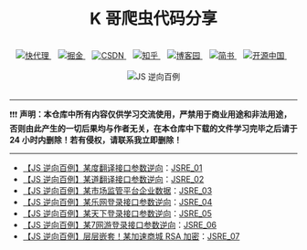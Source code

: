 <h1 align="center">K 哥爬虫代码分享</h1>
<br>
<div align="center">
    <a href="https://www.kuaidaili.com/">
        <img alt="快代理" src="https://img.shields.io/static/v1?label=%E5%BF%AB%E4%BB%A3%E7%90%86&message=%20&color=%231E80FF&logo=KaiOS&style=flat-square&logoColor=white">
    </a>&nbsp;&nbsp;
    <a href="https://juejin.cn/user/950457502012974">
        <img alt="掘金" src="https://img.shields.io/static/v1?label=%E6%8E%98%E9%87%91&message=%20&color=%23FBBC05&logo=jQuery&style=flat-square&logoColor=white">
    </a>&nbsp;&nbsp;
    <a href="https://blog.csdn.net/kdl_csdn">
        <img alt="CSDN" src="https://img.shields.io/static/v1?label=CSDN&message=%20&color=%23F91310&logo=c&style=flat-square&logoColor=white">
    </a>&nbsp;&nbsp;
    <a href="https://www.zhihu.com/people/wan-feng-zzz-5">
        <img alt="知乎" src="https://img.shields.io/static/v1?label=%E7%9F%A5%E4%B9%8E&message=%20&color=%23008B8B&logo=zhihu&style=flat-square&logoColor=white">
    </a>&nbsp;&nbsp;
        <a href="https://www.cnblogs.com/kuaidaili/">
        <img alt="博客园" src="https://img.shields.io/static/v1?label=%E5%8D%9A%E5%AE%A2%E5%9B%AD&message=%20&color=green2&logo=Blogger&style=flat-square&logoColor=white">
    </a>&nbsp;&nbsp;
    <a href="https://www.jianshu.com/u/d6d773394f99">
        <img alt="简书" src="https://img.shields.io/static/v1?label=%E7%AE%80%E4%B9%A6&message=%20&color=%23EA6F5A&logo=Storyblok&style=flat-square&logoColor=white">
    </a>&nbsp;&nbsp;
    <a href="https://my.oschina.net/u/4585873">
        <img alt="开源中国" src="https://img.shields.io/static/v1?label=%E5%BC%80%E6%BA%90%E4%B8%AD%E5%9B%BD&message=%20&color=%2332AA66&logo=Codio&style=flat-square&logoColor=white">
    </a>&nbsp;&nbsp;
</div>
<br>
<div align="center">
    <img alt="JS 逆向百例" src="https://img-blog.csdnimg.cn/6cd3bfd452f34300b033affba0a0733d.gif"></img>
</div>
<!-- <div align="center">
    <img alt="JS 逆向百例" src="https://img-blog.csdnimg.cn/fad5d57123a048819be40229e83a6796.png"></img>
</div>
<br> -->
<br>

---

❗❗❗ **声明：本仓库中所有内容仅供学习交流使用，严禁用于商业用途和非法用途，否则由此产生的一切后果均与作者无关，在本仓库中下载的文件学习完毕之后请于 24 小时内删除！若有侵权，请联系我立即删除！**

---

- [【JS 逆向百例】某度翻译接口参数逆向](https://mp.weixin.qq.com/s/li_UBzEUvLmaL207eFhyvw)：[JSRE_01](https://github.com/kuaidaili/crawler/tree/master/JSRE_01)
- [【JS 逆向百例】某道翻译接口参数逆向](https://mp.weixin.qq.com/s/p9oFqVQhHn4tlpqonAdNSQ)：[JSRE_02](https://github.com/kuaidaili/crawler/tree/master/JSRE_02)
- [【JS 逆向百例】某市场监管平台企业数据](https://mp.weixin.qq.com/s/QmWy0zhsE0ZwEJwrfCohTA)：[JSRE_03](https://github.com/kuaidaili/crawler/tree/master/JSRE_03)
- [【JS 逆向百例】某乐网登录接口参数逆向](https://mp.weixin.qq.com/s/1eXvxbZklEtwrkUn4iEmtQ)：[JSRE_04](https://github.com/kuaidaili/crawler/tree/master/JSRE_04)
- [【JS 逆向百例】某天下登录接口参数逆向](https://mp.weixin.qq.com/s/yQMlvddLHi_lSQAuK05HyA)：[JSRE_05](https://github.com/kuaidaili/crawler/tree/main/JSRE_05)
- [【JS 逆向百例】某7网游登录接口参数逆向](https://mp.weixin.qq.com/s/OrDOGRECm-k7f_thL6NO1A)：[JSRE_06](https://github.com/kuaidaili/crawler/tree/main/JSRE_06)
- [【JS 逆向百例】层层嵌套！某加速商城 RSA 加密](https://mp.weixin.qq.com/s/tvzh0tIs1N_R3Ycj8r5SMg)：[JSRE_07](https://github.com/kuaidaili/crawler/tree/main/JSRE_07)
